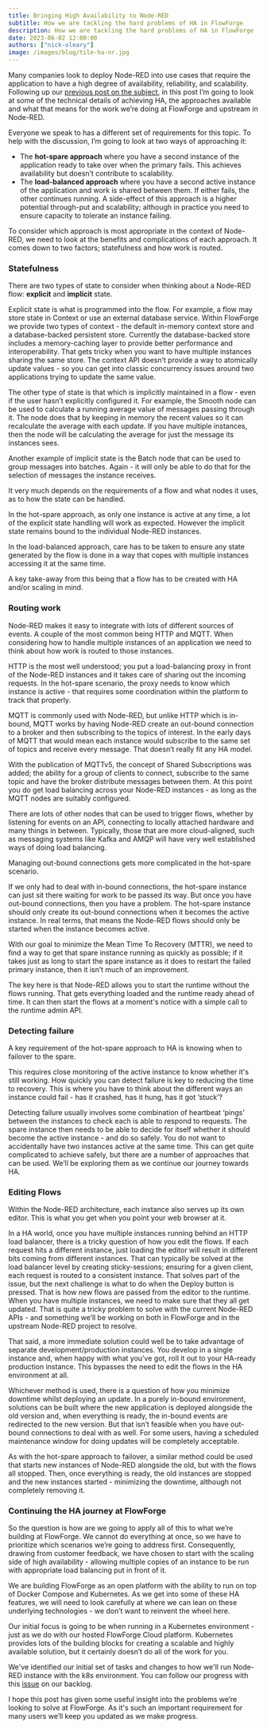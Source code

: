 ```yaml
---
title: Bringing High Availability to Node-RED
subtitle: How we are tackling the hard problems of HA in FlowForge
description: How we are tackling the hard problems of HA in FlowForge
date: 2023-06-02 12:00:00
authors: ["nick-oleary"]
image: /images/blog/tile-ha-nr.jpg
---
```


Many companies look to deploy Node-RED into use cases that require the application
to have a high degree of availability, reliability, and scalability. Following up
our [previous post on the subject](/blog/2023/02/highly-available-node-red/), in this
post I’m going to look at some of the technical details of achieving HA, the
approaches available and what that means for the work we’re doing at FlowForge
and upstream in Node-RED.

<!--more-->

Everyone we speak to has a different set of requirements for this topic. To help
with the discussion, I’m going to look at two ways of approaching it:

 - The **hot-spare approach** where you have a second instance of the application
   ready to take over when the primary fails. This achieves availability but
   doesn’t contribute to scalability.
 - The **load-balanced approach** where you have a second active instance of the
   application and work is shared between them. If either fails, the other
   continues running. A side-effect of this approach is a higher potential
   through-put and scalability; although in practice you need to ensure capacity
   to tolerate an instance failing.

To consider which approach is most appropriate in the context of Node-RED, we
need to look at the benefits and complications of each approach. It comes down
to two factors; statefulness and how work is routed.

### Statefulness

There are two types of state to consider when thinking about a Node-RED flow:
**explicit** and **implicit** state.

Explicit state is what is programmed into the flow. For example, a flow may store
state in Context or use an external database service. Within FlowForge we provide
two types of context - the default in-memory context store and a database-backed 
persistent store. Currently the database-backed store includes a memory-caching
layer to provide better performance and interoperability. That gets tricky when
you want to have multiple instances sharing the same store. The context API
doesn’t provide a way to atomically update values - so you can get into classic
concurrency issues around two applications trying to update the same value.

The other type of state is that which is implicitly maintained in a flow - even
if the user hasn’t explicitly configured it. For example, the Smooth node can be
used to calculate a running average value of messages passing through it. The
node does that by keeping in memory the recent values so it can recalculate the 
average with each update. If you have multiple instances, then the node will be
calculating the average for just the message its instances sees.

Another example of implicit state is the Batch node that can be used to group
messages into batches. Again - it will only be able to do that for the selection
of messages the instance receives.

It very much depends on the requirements of a flow and what nodes it uses, as to
how the state can be handled.

In the hot-spare approach, as only one instance is active at any time, a lot of
the explicit state handling will work as expected. However the implicit state
remains bound to the individual Node-RED instances.

In the load-balanced approach, care has to be taken to ensure any state generated
by the flow is done in a way that copes with multiple instances accessing it at
the same time.

A key take-away from this being that a flow has to be created with HA and/or scaling
in mind.

### Routing work

Node-RED makes it easy to integrate with lots of different sources of events.
A couple of the most common being HTTP and MQTT. When considering how to handle
multiple instances of an application we need to think about how work is routed
to those instances.

HTTP is the most well understood; you put a load-balancing proxy in front of the
Node-RED instances and it takes care of sharing out the incoming requests. In
the hot-spare scenario, the proxy needs to know which instance is active - that
requires some coordination within the platform to track that properly.

MQTT is commonly used with Node-RED, but unlike HTTP which is in-bound, MQTT
works by having Node-RED create an out-bound connection to a broker and then
subscribing to the topics of interest. In the early days of MQTT that would mean
each instance would subscribe to the same set of topics and receive every message.
That doesn’t really fit any HA model.

With the publication of MQTTv5, the concept of Shared Subscriptions was added;
the ability for a group of clients to connect, subscribe to the same topic and
have the broker distribute messages between them. At this point you do get load
balancing across your Node-RED instances - as long as the MQTT nodes are suitably
configured.

There are lots of other nodes that can be used to trigger flows, whether by
listening for events on an API, connecting to locally attached hardware and many
things in between. Typically, those that are more cloud-aligned, such as messaging
systems like Kafka and AMQP will have very well established ways of doing load
balancing.

Managing out-bound connections gets more complicated in the hot-spare scenario.

If we only had to deal with in-bound connections, the hot-spare instance can just
sit there waiting for work to be passed its way. But once you have out-bound
connections, then you have a problem. The hot-spare instance should only create
its out-bound connections when it becomes the active instance. In real terms,
that means the Node-RED flows should only be started when the instance becomes
active.

With our goal to minimize the Mean Time To Recovery (MTTR), we need to find a
way to get that spare instance running as quickly as possible; if it takes just
as long to start the spare instance as it does to restart the failed primary
instance, then it isn’t much of an improvement.

The key here is that Node-RED allows you to start the runtime without the flows
running. That gets everything loaded and the runtime ready ahead of time. It can
then start the flows at a moment's notice with a simple call to the runtime admin
API.


### Detecting failure

A key requirement of the hot-spare approach to HA is knowing when to failover to
the spare.

This requires close monitoring of the active instance to know whether it's still
working. How quickly you can detect failure is key to reducing the time to recovery.
This is where you have to think about the different ways an instance could fail -
has it crashed, has it hung, has it got ‘stuck’?

Detecting failure usually involves some combination of heartbeat ‘pings’ between
the instances to check each is able to respond to requests. The spare instance
then needs to be able to decide for itself whether it should become the active
instance - and do so safely. You do not want to accidentally have two instances
active at the same time. This can get quite complicated to achieve safely, but
there are a number of approaches that can be used. We’ll be exploring them as we
continue our journey towards HA.

### Editing Flows

Within the Node-RED architecture, each instance also serves up its own editor.
This is what you get when you point your web browser at it.

In a HA world, once you have multiple instances running behind an HTTP load
balancer, there is a tricky question of how you edit the flows. If each request
hits a different instance, just loading the editor will result in different bits
coming from different instances. That can typically be solved at the load balancer
level by creating sticky-sessions; ensuring for a given client, each request is
routed to a consistent instance. That solves part of the issue, but the next
challenge is what to do when the Deploy button is pressed. That is how new flows
are passed from the editor to the runtime. When you have multiple instances, we
need to make sure that they all get updated. That is quite a tricky problem to
solve with the current Node-RED APIs - and something we’ll be working on both in
FlowForge and in the upstream Node-RED project to resolve.

That said, a more immediate solution could well be to take advantage of separate 
development/production instances. You develop in a single instance and, when happy
with what you’ve got, roll it out to your HA-ready production instance. This
bypasses the need to edit the flows in the HA environment at all.

Whichever method is used, there is a question of how you minimize downtime whilst
deploying an update. In a purely in-bound environment, solutions can be built
where the new application is deployed alongside the old version and, when everything
is ready, the in-bound events are redirected to the new version. But that isn’t
feasible when you have out-bound connections to deal with as well. For some users,
having a scheduled maintenance window for doing updates will be completely acceptable.

As with the hot-spare approach to failover, a similar method could be used that
starts new instances of Node-RED alongside the old, but with the flows all stopped.
Then, once everything is ready, the old instances are stopped and the new instances
started - minimizing the downtime, although not completely removing it.

### Continuing the HA journey at FlowForge

So the question is how are we going to apply all of this to what we’re building
at FlowForge. We cannot do everything at once, so we have to prioritize which
scenarios we’re going to address first. Consequently, drawing from customer
feedback, we have chosen to start with the scaling side of high availability - 
allowing multiple copies of an instance to be run with appropriate load
balancing put in front of it.

We are building FlowForge as an open platform with the ability to run on top of
Docker Compose and Kubernetes. As we get into some of these HA features, we will
need to look carefully at where we can lean on these underlying technologies -
we don’t want to reinvent the wheel here.

Our initial focus is going to be when running in a Kubernetes environment - just
as we do with our hosted FlowForge Cloud platform. Kubernetes provides lots of
the building blocks for creating a scalable and highly available solution, but
it certainly doesn’t do all of the work for you.

We've identified our initial set of tasks and changes to how we'll run Node-RED
instance with the k8s environment. You can follow our progress with this
[issue](https://github.com/flowforge/flowforge/issues/2156) on our backlog.

I hope this post has given some useful insight into the problems we’re looking
to solve at FlowForge. As it's such an important requirement for many users we’ll
keep you updated as we make progress.




